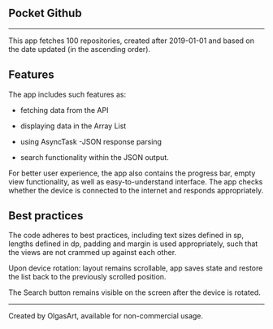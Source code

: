 Pocket Github 
------
_____________________

This app fetches 100 repositories, created after 2019-01-01 and based on the date updated (in the ascending order). 

Features 
--------------

The app includes such features as:

 - fetching data from the API 

- displaying data in the Array List 

- using AsyncTask -JSON response parsing 

- search functionality within the JSON output.


For better user experience, the app also contains the progress bar, empty view functionality, as well as easy-to-understand interface.
The app checks whether the device is connected to the internet and responds appropriately. 

Best practices
--------------

The code adheres to best practices, including text sizes defined in sp, lengths defined in dp, padding and margin is used appropriately, such that the views are not crammed up against each other.

Upon device rotation: layout remains scrollable, app saves state and restore the list back to the previously scrolled position.

The Search button remains visible on the screen after the device is rotated.

__________________________

Created by OlgasArt, available for non-commercial usage.

